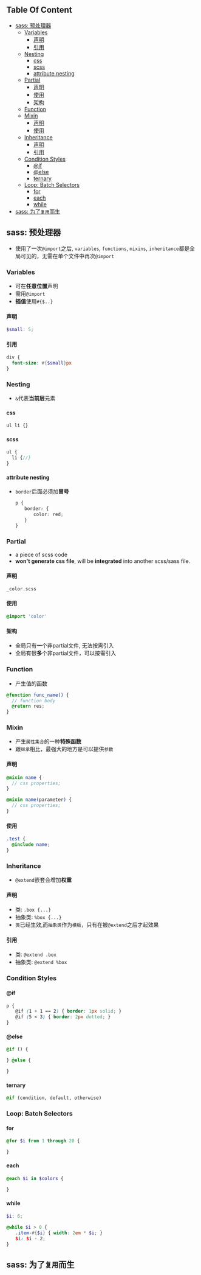 <!-- START doctoc generated TOC please keep comment here to allow auto update -->
<!-- DON'T EDIT THIS SECTION, INSTEAD RE-RUN doctoc TO UPDATE -->
## Table Of Content

- [sass: 预处理器](#sass-%E9%A2%84%E5%A4%84%E7%90%86%E5%99%A8)
  - [Variables](#variables)
    - [声明](#%E5%A3%B0%E6%98%8E)
    - [引用](#%E5%BC%95%E7%94%A8)
  - [Nesting](#nesting)
    - [css](#css)
    - [scss](#scss)
    - [attribute nesting](#attribute-nesting)
  - [Partial](#partial)
    - [声明](#%E5%A3%B0%E6%98%8E-1)
    - [使用](#%E4%BD%BF%E7%94%A8)
    - [架构](#%E6%9E%B6%E6%9E%84)
  - [Function](#function)
  - [Mixin](#mixin)
    - [声明](#%E5%A3%B0%E6%98%8E-2)
    - [使用](#%E4%BD%BF%E7%94%A8-1)
  - [Inheritance](#inheritance)
    - [声明](#%E5%A3%B0%E6%98%8E-3)
    - [引用](#%E5%BC%95%E7%94%A8-1)
  - [Condition Styles](#condition-styles)
    - [@if](#if)
    - [@else](#else)
    - [ternary](#ternary)
  - [Loop: Batch Selectors](#loop-batch-selectors)
    - [for](#for)
    - [each](#each)
    - [while](#while)
- [sass: 为了`复用`而生](#sass-%E4%B8%BA%E4%BA%86%E5%A4%8D%E7%94%A8%E8%80%8C%E7%94%9F)

<!-- END doctoc generated TOC please keep comment here to allow auto update -->

## sass: 预处理器
- 使用了**一**次`@import`之后, `variables`, `functions`, `mixins`, `inheritance`都是全局可见的，无需在单个文件中再次`@import`

### Variables
- 可在**任意位置**声明
- 需用`@import`
- **插值**使用`#{$..}`

#### 声明
```scss
$small: 5;
```

#### 引用
```scss
div {
  font-size: #{$small}px
}
```

### Nesting
- `&`代表**当前层**元素
#### css
```scss
ul li {}
```
#### scss
```scss
ul {
  li {//}
}
```
#### attribute nesting
- `border`后面必须加**冒号**
```scss
　　p {
　　　　border: {
　　　　　　color: red;
　　　　}
　　}
```

### Partial
- a piece of scss code
- **won't generate css file**, will be **integrated** into another scss/sass file.
  
#### 声明
`_color.scss`

#### 使用
```scss
@import 'color'
```

#### 架构
- 全局只有**一**个非partial文件, 无法按需引入
- 全局有很**多**个非partial文件，可以按需引入

### Function
- 产生值的函数
```scss
@function func_name() {
  // function body
  @return res;
}
```

### Mixin
- 产生`属性集合`的一种**特殊函数**
- 跟`继承`相比，最强大的地方是可以提供`参数`
#### 声明
```scss
@mixin name {
  // css properties;
}

@mixin name(parameter) {
  // css properties;
}
```
#### 使用
```scss
.test {
  @include name;
}
```

### Inheritance
- `@extend`嵌套会增加**权重**
#### 声明
- 类: `.box {...}`
- 抽象类: `%box {...}`
- `类`已经生效,而`抽象类`作为`模板`，只有在被`@extend`之后才起效果
#### 引用
- 类: `@extend .box`
- 抽象类: `@extend %box`

### Condition Styles
#### @if
```scss
p {
　　@if (1 + 1 == 2) { border: 1px solid; }
　　@if (5 < 3) { border: 2px dotted; }
}
```
#### @else
```scss
@if () {

} @else {

}
```
#### ternary
```scss
@if (condition, default, otherwise)
```
### Loop: Batch Selectors
#### for
```scss
@for $i from 1 through 20 {

}
```
#### each
```scss
@each $i in $colors {

}
```
#### while
```scss
$i: 6;

@while $i > 0 {
　　.item-#{$i} { width: 2em * $i; }
　　$i: $i - 2;
}
```

## sass: 为了`复用`而生


